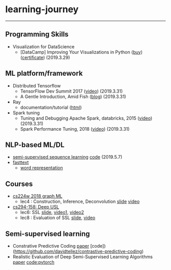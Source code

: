 # learning-journey
---

## Programming Skills
- Visualization for DataScience
  - [DataCamp] Improving Your Visualizations in Python ([buy](https://www.datacamp.com/courses/improving-your-data-visualizations-in-python))([certificate](https://www.datacamp.com/statement-of-accomplishment/course/27cd42680aa2009e96d3e3d897a9031067aefd55)) (2019.3.29)


## ML platform/framework
- Distributed Tensorflow
  - TensorFlow Dev Summit 2017 ([video](https://youtu.be/la_M6bCV91M)) (2019.3.31)
  - A Gentle Introduction, Amid Fish ([blog](http://amid.fish/distributed-tensorflow-a-gentle-introduction)) (2019.3.31)
- Ray
  - documentation/tutorial ([html](https://ray.readthedocs.io/en/latest/index.html))
- Spark tuning
  - Tuning and Debugging Apache Spark, databricks, 2015 ([video](https://youtu.be/kkOG_aJ9KjQ)) (2019.3.31)
  - Spark Performance Tuning, 2018 ([video](https://youtu.be/LtcPhcHAvLw)) (2019.3.31)
  

## NLP-based ML/DL
- [semi-supervised sequence learning](https://arxiv.org/abs/1511.01432) [code](https://github.com/dongjun-Lee/transfer-learning-text-tf) (2019.5.7)
- [fasttext](https://fasttext.cc/docs/en/support.html)
  - [word representation](https://fasttext.cc/docs/en/unsupervised-tutorial.html)
  
  
## Courses

- [cs224w 2018 graph ML](http://snap.stanford.edu/class/cs224w-2018/)
  - lec4 : Construction, Inference, Deconvolution  [slide](http://snap.stanford.edu/class/cs224w-2018/handouts/04-netconstruct.pdf) [video](http://snap.stanford.edu/class/cs224w-videos-2018/181004-cs224w-720.mp4)
- [cs294-158: Deep USL](https://sites.google.com/view/berkeley-cs294-158-sp19/home)  
  - lec6:  SSL [slide](https://drive.google.com/file/d/1qV7tIGc8HqTbho_0_3NGzygO7kovrdAP/view), [video1](https://youtu.be/5NMIUZ7_nrg), [video2](https://youtu.be/AC4l_MY2Dhc)
  - lec8 : Evaluation of SSL [slide](https://drive.google.com/file/d/1-QT3mstxpi4DTDj9y46JdOxSMpNBgXvi/view), [video](https://youtu.be/7o9dT6puHHg)


## Semi-supervised learning
- Constrative Predictive Coding [paper](https://arxiv.org/abs/1807.03748) [code])(https://github.com/davidtellez/contrastive-predictive-coding)
- Realistic Evaluation of Deep Semi-Supervised Learning Algorithms [paper](https://arxiv.org/abs/1804.0917) [code:pytorch](https://github.com/perrying/realistic-ssl-evaluation-pytorch)